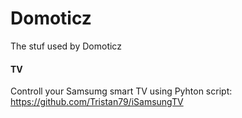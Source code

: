 # Domoticz
The stuf used by Domoticz

#### TV

Controll your Samsumg smart TV using Pyhton script:
https://github.com/Tristan79/iSamsungTV